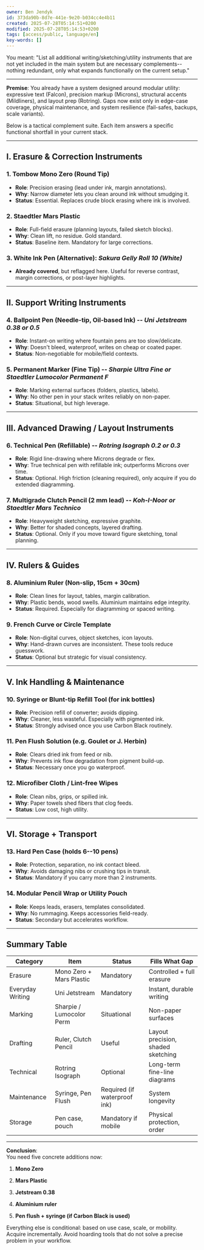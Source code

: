```yaml
---
owner: Ben Jendyk
id: 373da90b-8d7e-441e-9e20-b034cc4e4b11
created: 2025-07-28T05:14:51+0200
modified: 2025-07-28T05:14:53+0200
tags: [access/public, language/en]
key-words: []
---
```


You meant: "List all additional writing/sketching/utility instruments that are not yet included in the main system but are necessary complements--nothing redundant, only what expands functionally on the current setup."

* * *

**Premise**: You already have a system designed around modular utility: expressive text (Falcon), precision markup (Microns), structural accents (Mildliners), and layout prep (Rotring). Gaps now exist only in edge-case coverage, physical maintenance, and system resilience (fail-safes, backups, scale variants).

Below is a tactical complement suite. Each item answers a specific functional shortfall in your current stack.

* * *

## I. **Erasure & Correction Instruments**

### 1. **Tombow Mono Zero (Round Tip)**

- **Role**: Precision erasing (lead under ink, margin annotations).
- **Why**: Narrow diameter lets you clean around ink without smudging it.
- **Status**: Essential. Replaces crude block erasing where ink is involved.

### 2. **Staedtler Mars Plastic**

- **Role**: Full-field erasure (planning layouts, failed sketch blocks).
- **Why**: Clean lift, no residue. Gold standard.
- **Status**: Baseline item. Mandatory for large corrections.

### 3. **White Ink Pen (Alternative)**: _Sakura Gelly Roll 10 (White)_

- **Already covered**, but reflagged here. Useful for reverse contrast, margin corrections, or post-layer highlights.
* * *

## II. **Support Writing Instruments**

### 4. **Ballpoint Pen (Needle-tip, Oil-based Ink)** -- _Uni Jetstream 0.38 or 0.5_
- **Role**: Instant-on writing where fountain pens are too slow/delicate.
- **Why**: Doesn't bleed, waterproof, writes on cheap or coated paper.
- **Status**: Non-negotiable for mobile/field contexts.

### 5. **Permanent Marker (Fine Tip)** -- _Sharpie Ultra Fine or Staedtler Lumocolor Permanent F_
- **Role**: Marking external surfaces (folders, plastics, labels).
- **Why**: No other pen in your stack writes reliably on non-paper.
- **Status**: Situational, but high leverage.
* * *

## III. **Advanced Drawing / Layout Instruments**

### 6. **Technical Pen (Refillable)** -- _Rotring Isograph 0.2 or 0.3_
- **Role**: Rigid line-drawing where Microns degrade or flex.
- **Why**: True technical pen with refillable ink; outperforms Microns over time.
- **Status**: Optional. High friction (cleaning required), only acquire if you do extended diagramming.

### 7. **Multigrade Clutch Pencil (2 mm lead)** -- _Koh-I-Noor or Staedtler Mars Technico_
- **Role**: Heavyweight sketching, expressive graphite.
- **Why**: Better for shaded concepts, layered drafting.
- **Status**: Optional. Only if you move toward figure sketching, tonal planning.
* * *

## IV. **Rulers & Guides**

### 8. **Aluminium Ruler (Non-slip, 15cm + 30cm)**
- **Role**: Clean lines for layout, tables, margin calibration.
- **Why**: Plastic bends, wood swells. Aluminium maintains edge integrity.
- **Status**: Required. Especially for diagramming or spaced writing.

### 9. **French Curve or Circle Template**

- **Role**: Non-digital curves, object sketches, icon layouts.
- **Why**: Hand-drawn curves are inconsistent. These tools reduce guesswork.
- **Status**: Optional but strategic for visual consistency.
* * *

## V. **Ink Handling & Maintenance**

### 10. **Syringe or Blunt-tip Refill Tool (for ink bottles)**

- **Role**: Precision refill of converter; avoids dipping.
- **Why**: Cleaner, less wasteful. Especially with pigmented ink.
- **Status**: Strongly advised once you use Carbon Black routinely.

### 11. **Pen Flush Solution (e.g. Goulet or J. Herbin)**

- **Role**: Clears dried ink from feed or nib.
- **Why**: Prevents ink flow degradation from pigment build-up.
- **Status**: Necessary once you go waterproof.

### 12. **Microfiber Cloth / Lint-free Wipes**

- **Role**: Clean nibs, grips, or spilled ink.
- **Why**: Paper towels shed fibers that clog feeds.
- **Status**: Low cost, high utility.
* * *

## VI. **Storage + Transport**

### 13. **Hard Pen Case (holds 6--10 pens)**

- **Role**: Protection, separation, no ink contact bleed.
- **Why**: Avoids damaging nibs or crushing tips in transit.
- **Status**: Mandatory if you carry more than 2 instruments.

### 14. **Modular Pencil Wrap or Utility Pouch**

- **Role**: Keeps leads, erasers, templates consolidated.
- **Why**: No rummaging. Keeps accessories field-ready.
- **Status**: Secondary but accelerates workflow.
* * *

## Summary Table

| Category | Item | Status | Fills What Gap | 
| ---- | ---- | ---- | ----  |
| Erasure | Mono Zero + Mars Plastic | Mandatory | Controlled + full erasure | 
| Everyday Writing | Uni Jetstream | Mandatory | Instant, durable writing | 
| Marking | Sharpie / Lumocolor Perm | Situational | Non-paper surfaces | 
| Drafting | Ruler, Clutch Pencil | Useful | Layout precision, shaded sketching | 
| Technical | Rotring Isograph | Optional | Long-term fine-line diagrams | 
| Maintenance | Syringe, Pen Flush | Required (if waterproof ink) | System longevity | 
| Storage | Pen case, pouch | Mandatory if mobile | Physical protection, order | 

* * *

**Conclusion**:  
You need five concrete additions now:

1. **Mono Zero**

2. **Mars Plastic**

3. **Jetstream 0.38**

4. **Aluminium ruler**

5. **Pen flush + syringe (if Carbon Black is used)**

Everything else is conditional: based on use case, scale, or mobility. Acquire incrementally. Avoid hoarding tools that do not solve a precise problem in your workflow.